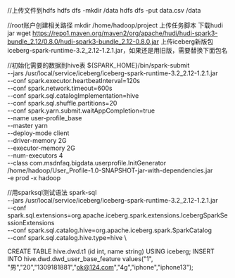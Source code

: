 //上传文件到hdfs
hdfs dfs -mkdir /data
hdfs dfs -put data.csv /data

//root账户创建相关路径
mkdir /home/hadoop/project
上传任务脚本
下载hudi jar
wget https://repo1.maven.org/maven2/org/apache/hudi/hudi-spark3-bundle_2.12/0.8.0/hudi-spark3-bundle_2.12-0.8.0.jar
上传iceberg新版包
iceberg-spark-runtime-3.2_2.12-1.2.1.jar，如果还是用旧版，需要替换下面包名

//初始化需要的数据到hive表
${SPARK_HOME}/bin/spark-submit \
--jars /usr/local/service/iceberg/iceberg-spark-runtime-3.2_2.12-1.2.1.jar \
--conf spark.executor.heartbeatInterval=120s \
--conf spark.network.timeout=600s \
--conf spark.sql.catalogImplementation=hive \
--conf spark.sql.shuffle.partitions=20 \
--conf spark.yarn.submit.waitAppCompletion=true \
--name user-profile_base \
--master yarn \
--deploy-mode client \
--driver-memory 2G \
--executor-memory 2G \
--num-executors 4 \
--class com.msdnfaq.bigdata.userprofile.InitGenerator \
/home/hadoop/User_Profile-1.0-SNAPSHOT-jar-with-dependencies.jar \
-e prod -x hadoop


//用sparksql测试语法
spark-sql \
  --jars /usr/local/service/iceberg/iceberg-spark-runtime-3.2_2.12-1.2.1.jar \
  --conf spark.sql.extensions=org.apache.iceberg.spark.extensions.IcebergSparkSessionExtensions \
  --conf spark.sql.catalog.hive=org.apache.iceberg.spark.SparkCatalog \
  --conf spark.sql.catalog.hive.type=hive \
  
  
CREATE TABLE hive.dwd.t1 (id int, name string) USING iceberg;
INSERT INTO hive.dwd.dwd_user_base_feature values("1", "男","20","1309181881","ok@124.com","4g","iphone","iphone13");